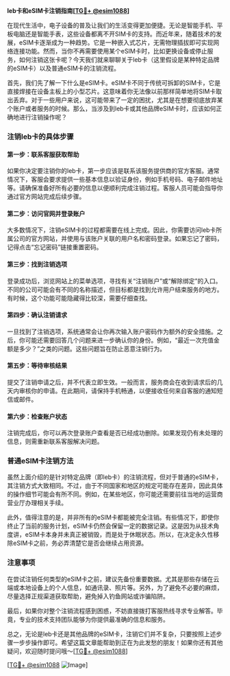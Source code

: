 **leb卡和eSIM卡注销指南[[TG💪+ @esim1088](https://t.me/s/esim1088)]**

在现代生活中，电子设备的普及让我们的生活变得更加便捷。无论是智能手机、平板电脑还是智能手表，这些设备都离不开SIM卡的支持。而近年来，随着技术的发展，eSIM卡逐渐成为一种趋势。它是一种嵌入式芯片，无需物理插拔即可实现网络连接功能。然而，当你不再需要使用某个eSIM卡时，比如更换设备或停止服务，如何注销这张卡呢？今天我们就来聊聊关于leb卡（这里假设是某种特定品牌的eSIM卡）以及普通eSIM卡的注销流程。

首先，我们先了解一下什么是eSIM卡。eSIM卡不同于传统可拆卸的SIM卡，它是直接焊接在设备主板上的小型芯片。这意味着你无法像以前那样简单地将SIM卡取出丢弃。对于一些用户来说，这可能带来了一定的困扰，尤其是在想要彻底放弃某个账户或者服务的时候。那么，当涉及到leb卡或其他品牌eSIM卡时，应该如何正确地进行注销操作呢？

### 注销leb卡的具体步骤

#### 第一步：联系客服获取帮助
如果你决定要注销你的leb卡，第一步应该是联系该服务提供商的官方客服。通常情况下，客服会要求提供一些基本信息以验证身份，例如手机号码、电子邮件地址等。请确保准备好所有必要的信息以便顺利完成注销过程。客服人员可能会指导你通过官方网站完成后续步骤。

#### 第二步：访问官网并登录账户
大多数情况下，注销eSIM卡的过程都需要在线上完成。因此，你需要访问leb卡所属公司的官方网站，并使用与该账户关联的用户名和密码登录。如果忘记了密码，记得点击“忘记密码”链接重置密码。

#### 第三步：找到注销选项
登录成功后，浏览网站上的菜单选项，寻找有关“注销账户”或“解除绑定”的入口。不同的公司可能会有不同的名称描述，但目标都是找到允许用户结束服务的地方。有时候，这个功能可能隐藏得比较深，需要仔细查找。

#### 第四步：确认注销请求
一旦找到了注销选项，系统通常会让你再次输入账户密码作为额外的安全措施。之后，你可能还需要回答几个问题来进一步确认你的身份。例如，“最近一次充值金额是多少？”之类的问题。这些问题旨在防止恶意注销行为。

#### 第五步：等待审核结果
提交了注销申请之后，并不代表立即生效。一般而言，服务商会在收到请求后的几天内审核你的申请。在此期间，请保持手机畅通，以便接收任何来自客服的通知短信或邮件。

#### 第六步：检查账户状态
注销完成后，你可以再次登录账户查看是否已经成功删除。如果发现仍有未处理的信息，则需重新联系客服解决问题。

### 普通eSIM卡注销方法

虽然上面介绍的是针对特定品牌（即leb卡）的注销流程，但对于普通的eSIM卡，其注销方式大致相同。不过，由于不同国家和地区的规定可能存在差异，因此具体的操作细节可能会有所不同。例如，在某些地区，你可能还需要前往当地的运营商营业厅办理相关手续。

此外，值得注意的是，并非所有的eSIM卡都能被完全注销。有些情况下，即使你终止了当前的服务计划，eSIM卡仍然会保留一定的数据记录。这是因为从技术角度讲，eSIM卡本身并未真正被销毁，而是处于休眠状态。所以，在决定永久性移除eSIM卡之前，务必弄清楚它是否会继续占用资源。

### 注意事项

在尝试注销任何类型的eSIM卡之前，建议先备份重要数据。尤其是那些存储在云端或本地设备上的个人信息，如通讯录、照片等。另外，为了避免不必要的麻烦，尽量选择正规渠道获取帮助，避免掉入钓鱼网站或诈骗陷阱。

最后，如果你对整个注销流程感到困惑，不妨直接拨打客服热线寻求专业解答。毕竟，专业的技术支持团队能够为你提供最准确的信息和服务。

总之，无论是leb卡还是其他品牌的eSIM卡，注销它们并不复杂，只要按照上述步骤一步步操作即可。希望这篇文章能帮助到正在为此发愁的朋友！如果你还有其他疑问，欢迎随时提问哦～[[TG💪+ @esim1088](https://t.me/s/esim1088)]

[[TG💪+ @esim1088](https://t.me/s/esim1088) ![Image](https://i.postimg.cc/4NQfJmqS/Snipaste-2025-05-13-00-14-12.png)]